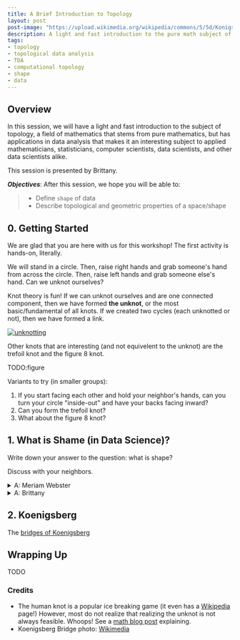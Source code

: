```yaml
---
title: A Brief Introduction to Topology
layout: post
post-image: "https://upload.wikimedia.org/wikipedia/commons/5/5d/Konigsberg_bridges.png"
description: A light and fast introduction to the pure math subject of topology, and its computational interface.
tags:
- topology
- topological data analysis
- TDA
- computational topology
- shape
- data
---
```


## Overview

In this session, we will have a light and fast introduction to the subject of
topology, a field of mathematics that stems from pure mathematics, but has
applications in data analysis that makes it an interesting subject to applied
mathematicians, statisticians, computer scientists, data scientists, and other
data scientists alike.

This session is presented by Brittany.

***Objectives***: After this session, we hope you will be able to:
> - Define `shape` of data
> - Describe topological and geometric properties of a space/shape

## 0. Getting Started

We are glad that you are here with us for this workshop!  The first activity is
hands-on, literally.

We will stand in a circle.  Then, raise right hands and grab someone's hand from
across the circle.  Then, raise left hands and grab someone else's hand.  Can we
unknot ourselves?

Knot theory is fun!  If we can unknot ourselves and are one connected component,
then we have formed **the unknot**, or the most basic/fundamental of all knots.
If we created two cycles (each unknotted or not), then we have formed a link.

[![unknotting](https://img.youtube.com/vi/UmF0-Tz1oWc/maxresdefault.jpg)](https://www.youtube.com/watch?v=UmF0-Tz1oWc)

Other knots that are interesting (and not equivelent to the unknot) are the
trefoil knot and the figure 8 knot.

TODO:figure

Variants to try (in smaller groups):

1. If you start facing each other and hold your neighbor's hands, can you
   turn your circle "inside-out" and have your backs facing inward?
2. Can you form the trefoil knot?
3. What about the figure 8 knot?

## 1. What is Shame (in Data Science)?

Write down your answer to the question: what is shape?

Discuss with your neighbors.

<details>
<summary>A: Meriam Webster</summary>
<br>
<ul>
  <li>The visible makeup characteristic of a particular item or kind of items</li>
  <li>Spatial form or contour</li>
  <li>A standard or universally recognized spatial form</li>
</ul> 
</details>

<details>
<summary>A: Brittany</summary>
<br>
Shape is your interpretation of the connections in data.
</details>

## 2. Koenigsberg

The [bridges of Koenigsberg][1]

## Wrapping Up

TODO

### Credits

* The human knot is a popular ice breaking game (it even has a [Wikipedia][2]
  page!)  However, most do not realize that realizing the unknot is not always
  feasible. Whoops!  See a [math blog post][3] explaining.
* Koenigsberg Bridge photo: [Wikimedia][1]

[1]: https://upload.wikimedia.org/wikipedia/commons/5/5d/Konigsberg_bridges.png (bridges of Koenigsberg)
[2]: https://en.wikipedia.org/wiki/Human_knot 
[3]: https://mathlesstraveled.com/2010/11/19/the-mathematics-of-human-knots/
